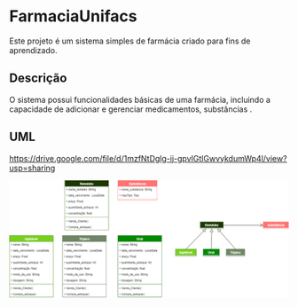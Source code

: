 # FarmaciaUnifacs

Este projeto é um sistema simples de farmácia criado para fins de aprendizado.

## Descrição

O sistema possui funcionalidades básicas de uma farmácia, incluindo a capacidade de adicionar e gerenciar medicamentos, substâncias .

## UML

https://drive.google.com/file/d/1mzfNtDglg-ij-gpvIGtlGwvykdumWp4l/view?usp=sharing

![uml](/uml.png)

